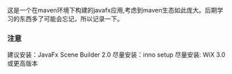 这是一个在maven环境下构建的javafx应用,考虑到maven生态如此庞大。后期学习的东西多了可能会忘记，所以记录一下。

### 注意 ###
建议安装：JavaFx Scene Builder 2.0
尽量安装：inno setup
尽量安装: WiX 3.0 或更高版本